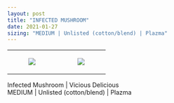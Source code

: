 ```yaml
---
layout: post
title: "INFECTED MUSHROOM"
date: 2021-01-27
sizing: "MEDIUM | Unlisted (cotton/blend) | Plazma"
---
```




<table style="width:100%;"><tr><td style="vertical-align:top;">
      <figure class="tmblr-full" data-orig-height="2048" data-orig-width="1365" data-orig-src="https://concertshirts.netlify.app/shirts/0024/0024-01.jpg"><img src="https://64.media.tumblr.com/99d0e6e77f62df6b726b1b5d5773516b/76ad3c83fc2d5786-2c/s540x810/8d1c9f366d6f789881a8b8da2da67476ba54e4e2.jpg" data-orig-height="2048" data-orig-width="1365" data-orig-src="https://concertshirts.netlify.app/shirts/0024/0024-01.jpg"/></figure></td>
    <td style="vertical-align:top;">
      <figure class="tmblr-full" data-orig-height="2048" data-orig-width="1365" data-orig-src="https://concertshirts.netlify.app/shirts/0024/0024-02.jpg"><img src="https://64.media.tumblr.com/6ee9dae2d9ba261bfa6109d8ffe6324f/76ad3c83fc2d5786-4a/s540x810/580f131bea6aabe5d9b00a95bda91c4d627c6bba.jpg" data-orig-height="2048" data-orig-width="1365" data-orig-src="https://concertshirts.netlify.app/shirts/0024/0024-02.jpg"/></figure></td>
  </tr></table><p>
  Infected Mushroom | Vicious Delicious<br/>MEDIUM | Unlisted (cotton/blend) | Plazma
</p>
